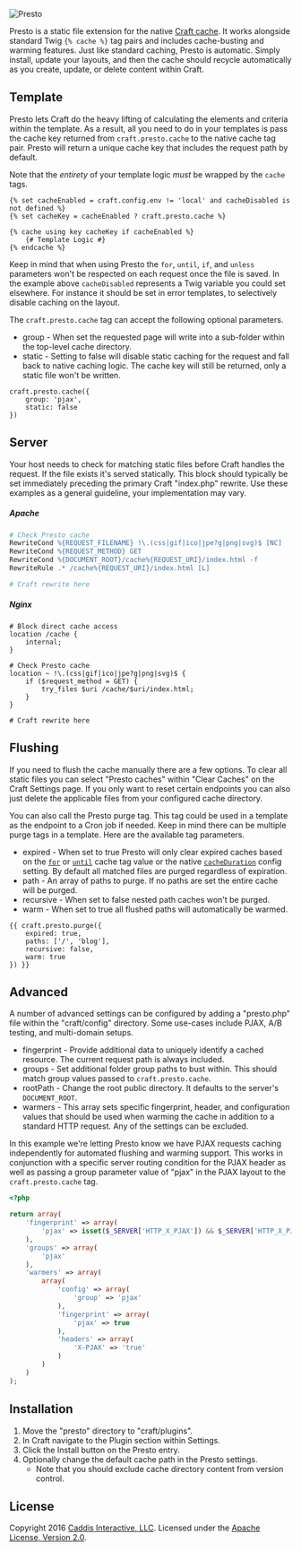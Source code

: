 ![Presto](https://www.caddis.co/internal/repo/presto.svg)

Presto is a static file extension for the native [Craft cache](https://craftcms.com/docs/templating/cache). It works alongside standard Twig `{% cache %}` tag pairs and includes cache-busting and warming features. Just like standard caching, Presto is automatic. Simply install, update your layouts, and then the cache should recycle automatically as you create, update, or delete content within Craft.

## Template

Presto lets Craft do the heavy lifting of calculating the elements and criteria within the template. As a result, all you need to do in your templates is pass the cache key returned from `craft.presto.cache` to the native cache tag pair. Presto will return a unique cache key that includes the request path by default.

Note that the *entirety* of your template logic *must* be wrapped by the `cache` tags.

```twig
{% set cacheEnabled = craft.config.env != 'local' and cacheDisabled is not defined %}
{% set cacheKey = cacheEnabled ? craft.presto.cache %}

{% cache using key cacheKey if cacheEnabled %}
	{# Template Logic #}
{% endcache %}
```

Keep in mind that when using Presto the `for`, `until`, `if`, and `unless` parameters won't be respected on each request once the file is saved. In the example above `cacheDisabled` represents a Twig variable you could set elsewhere. For instance it should be set in error templates, to selectively disable caching on the layout.

The `craft.presto.cache` tag can accept the following optional parameters.

* group - When set the requested page will write into a sub-folder within the top-level cache directory.
* static - Setting to false will disable static caching for the request and fall back to native caching logic. The cache key will still be returned, only a static file won't be written.

```twig
craft.presto.cache({
	group: 'pjax',
	static: false
})
```

## Server

Your host needs to check for matching static files before Craft handles the request. If the file exists it's served statically. This block should typically be set immediately preceding the primary Craft "index.php" rewrite. Use these examples as a general guideline, your implementation may vary.

##### Apache

```apache
# Check Presto cache
RewriteCond %{REQUEST_FILENAME} !\.(css|gif|ico|jpe?g|png|svg)$ [NC]
RewriteCond %{REQUEST_METHOD} GET
RewriteCond %{DOCUMENT_ROOT}/cache%{REQUEST_URI}/index.html -f
RewriteRule .* /cache%{REQUEST_URI}/index.html [L]

# Craft rewrite here
```

##### Nginx

```nginx
# Block direct cache access
location /cache {
	internal;
}

# Check Presto cache
location ~ !\.(css|gif|ico|jpe?g|png|svg)$ {
	if ($request_method = GET) {
		try_files $uri /cache/$uri/index.html;
	}
}

# Craft rewrite here
```

## Flushing

If you need to flush the cache manually there are a few options. To clear all static files you can select "Presto caches" within "Clear Caches" on the Craft Settings page. If you only want to reset certain endpoints you can also just delete the applicable files from your configured cache directory.

You can also call the Presto purge tag. This tag could be used in a template as the endpoint to a Cron job if needed. Keep in mind there can be multiple purge tags in a template. Here are the available tag parameters.

* expired - When set to true Presto will only clear expired caches based on the [`for`](https://craftcms.com/docs/templating/cache#for) or [`until`](https://craftcms.com/docs/templating/cache#until) cache tag value or the native [`cacheDuration`](https://craftcms.com/docs/config-settings#cacheDuration) config setting. By default all matched files are purged regardless of expiration.
* path - An array of paths to purge. If no paths are set the entire cache will be purged.
* recursive - When set to false nested path caches won't be purged.
* warm - When set to true all flushed paths will automatically be warmed.

```twig
{{ craft.presto.purge({
	expired: true,
	paths: ['/', 'blog'],
	recursive: false,
	warm: true
}) }}
```

## Advanced

A number of advanced settings can be configured by adding a "presto.php" file within the "craft/config" directory. Some use-cases include PJAX, A/B testing, and multi-domain setups.

* fingerprint - Provide additional data to uniquely identify a cached resource. The current request path is always included.
* groups - Set additional folder group paths to bust within. This should match group values passed to `craft.presto.cache`.
* rootPath - Change the root public directory. It defaults to the server's `DOCUMENT_ROOT`.
* warmers - This array sets specific fingerprint, header, and configuration values that should be used when warming the cache in addition to a standard HTTP request. Any of the settings can be excluded.

In this example we're letting Presto know we have PJAX requests caching independently for automated flushing and warming support. This works in conjunction with a specific server routing condition for the PJAX header as well as passing a group parameter value of "pjax" in the PJAX layout to the `craft.presto.cache` tag.

```php
<?php

return array(
	'fingerprint' => array(
		'pjax' => isset($_SERVER['HTTP_X_PJAX']) && $_SERVER['HTTP_X_PJAX'] === 'true'
	),
	'groups' => array(
		'pjax'
	),
	'warmers' => array(
		array(
			'config' => array(
				'group' => 'pjax'
			),
			'fingerprint' => array(
				'pjax' => true
			),
			'headers' => array(
				'X-PJAX' => 'true'
			)
		)
	)
);
```

## Installation

1. Move the "presto" directory to "craft/plugins".
2. In Craft navigate to the Plugin section within Settings.
3. Click the Install button on the Presto entry.
4. Optionally change the default cache path in the Presto settings.
	* Note that you should exclude cache directory content from version control.

## License

Copyright 2016 [Caddis Interactive, LLC](https://www.caddis.co). Licensed under the [Apache License, Version 2.0](https://github.com/caddis/presto/blob/master/LICENSE).